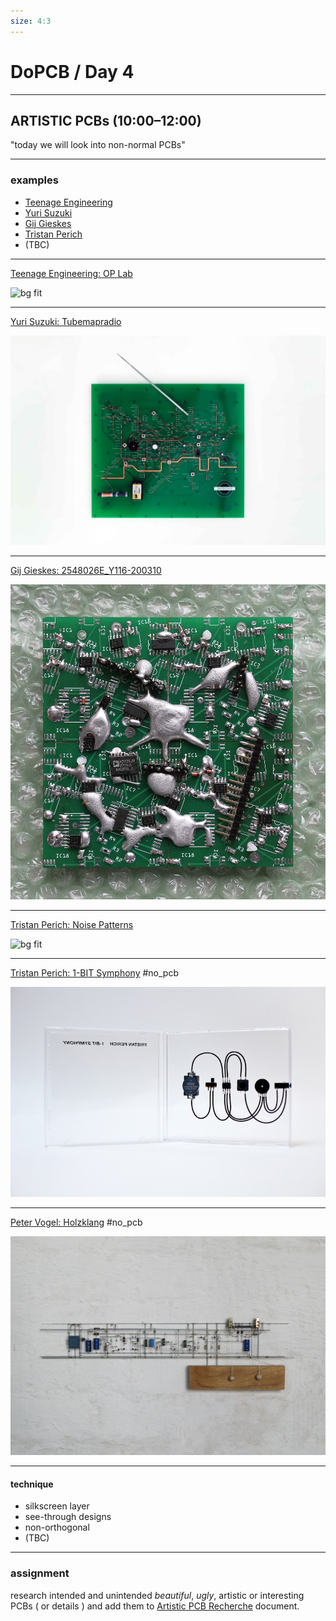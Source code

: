 ```yaml
---
size: 4:3
---
```


# DoPCB / Day 4

---

## ARTISTIC PCBs (10:00–12:00)

"today we will look into non-normal PCBs"

---

### examples

- [Teenage Engineering](https://teenage.engineering)
- [Yuri Suzuki](https://www.yurisuzuki.com)
- [Gij Gieskes](https://www.gieskes.nl)
- [Tristan Perich](http://www.tristanperich.com)
- (TBC)

---

[Teenage Engineering: OP Lab](https://teenage.engineering/products/oplab)

![bg fit](./resources/TE-oplab.png)

---

[Yuri Suzuki: Tubemapradio](https://www.yurisuzuki.com/artist/tube-map-radi)

![bg fit](./resources/yuri_suzuki--tubemapradio.jpg)

---

[Gij Gieskes: 2548026E_Y116-200310](http://gijs.gieskes.nl/j@lcexpress+/?item=2548026E_Y116-200310)

![bg fit](./resources/gijs.jpg)

---

[Tristan Perich: Noise Patterns](https://www.physicaleditions.com/tristan_perich/noise_patterns)

![bg fit](./resources/Tristan_Perich-Noise_Patterns-1-Angle.jpg)

---

[Tristan Perich: 1-BIT Symphony](http://www.1bitsymphony.com) #no_pcb

![bg fit](./resources/Tristan_Perich_1_Bit_Symphony_Open_By_D_Yee_800.jpg)

---

[Peter Vogel: Holzklang](https://www.petervogel-heritage.de/holzklang/) #no_pcb

![bg fit](./resources/peter_vogel--holzklang.jpg)

---

#### technique

- silkscreen layer
- see-through designs
- non-orthogonal
- (TBC)

---

### assignment

research intended and unintended *beautiful*, *ugly*, artistic or interesting PCBs ( or details ) and add them to [Artistic PCB Recherche](http://dm-hb.de/dopcb-recherche) document.